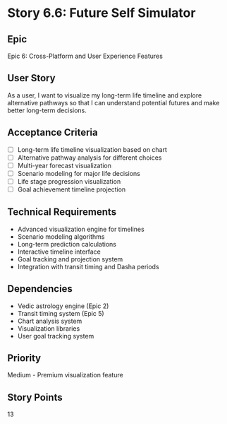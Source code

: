 # Story 6.6: Future Self Simulator

## Epic
Epic 6: Cross-Platform and User Experience Features

## User Story
As a user, I want to visualize my long-term life timeline and explore alternative pathways so that I can understand potential futures and make better long-term decisions.

## Acceptance Criteria
- [ ] Long-term life timeline visualization based on chart
- [ ] Alternative pathway analysis for different choices
- [ ] Multi-year forecast visualization
- [ ] Scenario modeling for major life decisions
- [ ] Life stage progression visualization
- [ ] Goal achievement timeline projection

## Technical Requirements
- Advanced visualization engine for timelines
- Scenario modeling algorithms
- Long-term prediction calculations
- Interactive timeline interface
- Goal tracking and projection system
- Integration with transit timing and Dasha periods

## Dependencies
- Vedic astrology engine (Epic 2)
- Transit timing system (Epic 5)
- Chart analysis system
- Visualization libraries
- User goal tracking system

## Priority
Medium - Premium visualization feature

## Story Points
13